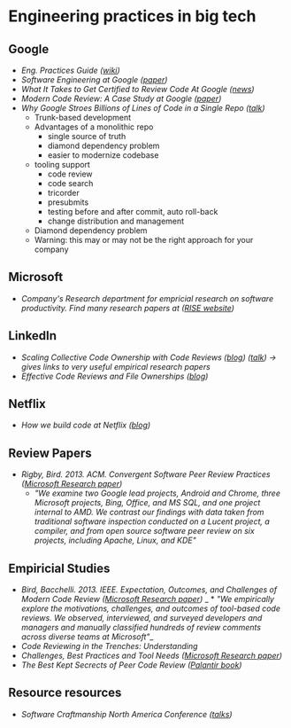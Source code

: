 # Engineering practices in big tech

## Google
* _Eng. Practices Guide ([wiki](https://google.github.io/eng-practices/))_
* _Software Engineering at Google ([paper](https://arxiv.org/pdf/1702.01715.pdf))_
* _What It Takes to Get Certified to Review Code At Google ([news](https://dev.to/pullrequest/getting-the-certification-to-review-code-at-google-55ng))_
* _Modern Code Review: A Case Study at Google ([paper](https://storage.googleapis.com/pub-tools-public-publication-data/pdf/80735342aebcbfc8af4878373f842c25323cb985.pdf))_
* _Why Google Stroes Billions of Lines of Code in a Single Repo ([talk](https://www.youtube.com/watch?v=W71BTkUbdqE))_
   * Trunk-based development
   * Advantages of a monolithic repo
      * single source of truth
      * diamond dependency problem
      * easier to modernize codebase
   * tooling support
      * code review
      * code search
      * tricorder
      * presubmits
      * testing before and after commit, auto roll-back
      * change distribution and management
   * Diamond dependency problem
   * Warning: this may or may not be the right approach for your company
      

## Microsoft
* _Company's Research department for empricial research on software productivity. Find many research papers at ([RISE website](https://www.microsoft.com/en-us/research/group/research-software-engineering-rise/))_

## LinkedIn
* _Scaling Collective Code Ownership with Code Reviews ([blog](https://engineering.linkedin.com/blog/2018/06/scaling-collective-code-ownership-with-code-reviews)) ([talk](https://scna.softwarecraftsmanship.org/#7)) -> gives links to very useful empirical research papers_
* _Effective Code Reviews and File Ownerships ([blog](https://engineering.linkedin.com/blog/2016/01/effective-code-reviews-and-file-ownerships))_

## Netflix
* _How we build code at Netflix ([blog](https://medium.com/netflix-techblog/how-we-build-code-at-netflix-c5d9bd727f15))_

## Review Papers
* _Rigby, Bird. 2013. ACM. Convergent Software Peer Review Practices ([Microsoft Research paper](https://www.microsoft.com/en-us/research/publication/convergent-software-peer-review-practices/))_
    * *"We examine two Google lead projects, Android and Chrome, three Microsoft projects, Bing, Office, and MS SQL, and one project internal to AMD. We contrast our findings with data taken from traditional software inspection conducted on a Lucent project, a compiler, and from open source software peer review on six projects, including Apache, Linux, and KDE"*

## Empiricial Studies
* _Bird, Bacchelli. 2013. IEEE. Expectation, Outcomes, and Challenges of Modern Code Review ([Microsoft Research paper](https://www.microsoft.com/en-us/research/publication/expectations-outcomes-and-challenges-of-modern-code-review/))_
  _  * *"We empirically explore the motivations, challenges, and outcomes of tool-based code reviews. We observed, interviewed, and surveyed developers and managers and manually classified hundreds of review comments across diverse teams at Microsoft"*_
* _Code Reviewing in the Trenches: Understanding_
* _Challenges, Best Practices and Tool Needs ([Microsoft Research paper](https://www.microsoft.com/en-us/research/wp-content/uploads/2016/05/MS-Code-Review-Tech-Report-MSR-TR-2016-27.pdf))_
* _The Best Kept Secrects of Peer Code Review ([Palantir book](https://smartbear.com/resources/ebooks/best-kept-secrets-of-code-review/))_

## Resource resources
* _Software Craftmanship North America Conference ([talks](https://scna.softwarecraftsmanship.org/#7))_

